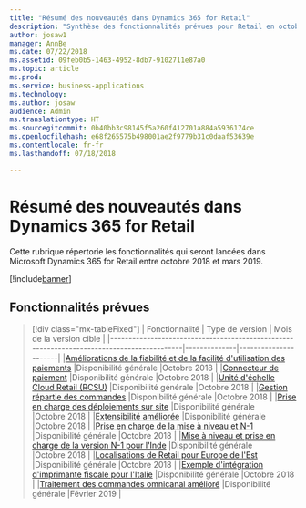 ```yaml
---
title: "Résumé des nouveautés dans Dynamics 365 for Retail"
description: "Synthèse des fonctionnalités prévues pour Retail en octobre 2018"
author: josaw1
manager: AnnBe
ms.date: 07/22/2018
ms.assetid: 09feb0b5-1463-4952-8db7-9102711e87a0
ms.topic: article
ms.prod: 
ms.service: business-applications
ms.technology: 
ms.author: josaw
audience: Admin
ms.translationtype: HT
ms.sourcegitcommit: 0b40bb3c98145f5a260f412701a884a5936174ce
ms.openlocfilehash: e68f265575b498001ae2f9779b31c0daaf53639e
ms.contentlocale: fr-fr
ms.lasthandoff: 07/18/2018

---
```

# <a name="summary-of-whats-new-in-dynamics-365-for-retail"></a>Résumé des nouveautés dans Dynamics 365 for Retail

Cette rubrique répertorie les fonctionnalités qui seront lancées dans Microsoft Dynamics 365 for Retail entre octobre 2018 et mars 2019. 


[!include[banner](../../includes/banner.md)]

## <a name="planned-features"></a>Fonctionnalités prévues

> [!div class="mx-tableFixed"]
> | Fonctionnalité                                                                                   | Type de version | Mois de la version cible |
> |-------------------------------------------------------------------------------------------|--------------|----------------------|
> |[Améliorations de la fiabilité et de la facilité d'utilisation des paiements](payment-processing.md)                    |Disponibilité générale            |Octobre 2018          |
> |[Connecteur de paiement](payment-connector.md)                                        |Disponibilité générale            |Octobre 2018          |
> |[Unité d'échelle Cloud Retail (RCSU)](retail-cloud-scale-unit.md)                                      |Disponibilité générale           |Octobre 2018          |
> |[Gestion répartie des commandes](distributed-order-management.md)                      |Disponibilité générale            |Octobre 2018          |
> |[Prise en charge des déploiements sur site](support-premises-local-business-data-deployments.md)       |Disponibilité générale            |Octobre 2018          |
> |[Extensibilité améliorée](improved-extensibility.md)                                        |Disponibilité générale           |Octobre 2018          |
> |[Prise en charge de la mise à niveau et N-1](support-upgrade-n-1-ax2012.md)                               |Disponibilité générale            |Octobre 2018          |
> |[Mise à niveau et prise en charge de la version N-1 pour l'Inde](retail-upgrade-n-1-india.md)                           |Disponibilité générale           |Octobre 2018          |
> |[Localisations de Retail pour Europe de l'Est](retail-localization-eastern-europe.md)            |Disponibilité générale         |Octobre 2018          |
> |[Exemple d'intégration d'imprimante fiscale pour l'Italie](fiscal-printer-integration-sample-italy.md)  |Disponibilité générale         |Octobre 2018          |
> |[Traitement des commandes omnicanal amélioré](improved-omni-channel-order-processing.md)        |Disponibilité générale         |Février 2019         |


